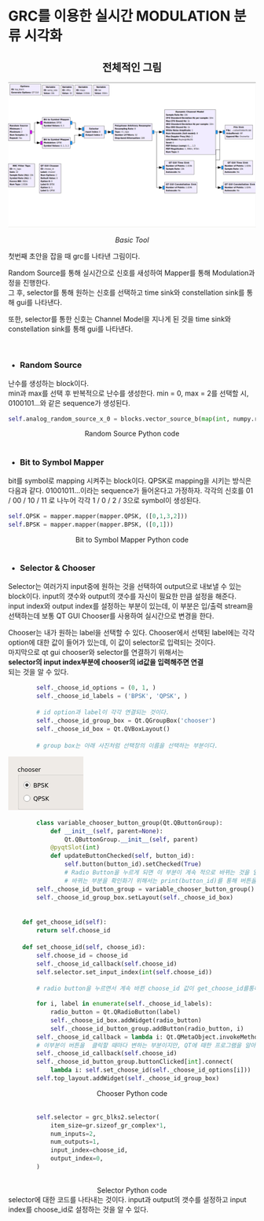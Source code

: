 # GRC를 이용한 실시간 MODULATION 분류 시각화

## **<center> 전체적인 그림</center>**



![basic_tool](img/basic_tool.png)
*<center>Basic Tool</center>*

첫번째 초안을 잡을 때 grc를 나타낸 그림이다.

Random Source를 통해 실시간으로 신호를 새성하여 Mapper를 통해 Modulation과정을 진행한다.  
그 후, selector를 통해 원하는 신호를 선택하고 time sink와 constellation sink를 통해 gui를 나타낸다.

또한, selector를 통한 신호는 Channel Model을 지나게 된 것을 time sink와  constellation sink를 통해 gui를 나타낸다.


<br>

* ### Random Source

난수를 생성하는 block이다.  
min과 max를 선택 후 반복적으로 난수를 생성한다.
min = 0, max = 2를 선택할 시, 0100101...와 같은 sequence가 생성된다.

```python
self.analog_random_source_x_0 = blocks.vector_source_b(map(int, numpy.random.randint(0, 2, 1000)), True)
```
<center>Random Source Python code</center>
</br>

* ### Bit to Symbol Mapper

bit를 symbol로 mapping 시켜주는 block이다.
QPSK로 mapping을 시키는 방식은 다음과 같다.
01001011...이라는 sequence가 들어온다고 가정하자.
각각의 신호를 01 / 00 / 10 / 11 로 나누어 각각 1 / 0 / 2 / 3으로 symbol이 생성된다. 

```python
self.QPSK = mapper.mapper(mapper.QPSK, ([0,1,3,2]))
self.BPSK = mapper.mapper(mapper.BPSK, ([0,1]))
```
<center>Bit to Symbol Mapper Python code</center>

</br>

* ### Selector & Chooser

Selector는 여러가지 input중에 원하는 것을 선택하여 output으로 내보낼 수 있는 block이다.
input의 갯수와 output의 갯수를 자신이 필요한 만큼 설정을 해준다.  
input index와 output index를 설정하는 부분이 있는데, 이 부분은 입/출력 stream을 선택하는데 보통 QT GUI Chooser를 사용하여 실시간으로 변경을 한다.

Chooser는 내가 원하는 label을 선택할 수 있다.
Chooser에서 선택된 label에는 각각 option에 대한 값이 들어가 있는데, 이 값이 selector로 입력되는 것이다.  
마지막으로 qt gui chooser와 selector를 연결하기 위해서는   
**selector의 input index부분에 chooser의 id값을 입력해주면 연결**  
되는 것을 알 수 있다.



```python
        self._choose_id_options = (0, 1, )
        self._choose_id_labels = ('BPSK', 'QPSK', )

        # id option과 label이 각각 연결되는 것이다.
        self._choose_id_group_box = Qt.QGroupBox('chooser')
        self._choose_id_box = Qt.QVBoxLayout()

        # group box는 아래 사진처럼 선택창의 이름을 선택하는 부분이다.
```
![basic_tool](img/group_box.png)


```python
        class variable_chooser_button_group(Qt.QButtonGroup):
            def __init__(self, parent=None):
                Qt.QButtonGroup.__init__(self, parent)
            @pyqtSlot(int)
            def updateButtonChecked(self, button_id):
                self.button(button_id).setChecked(True)
                # Radio Button을 누르게 되면 이 부분이 계속 적으로 바뀌는 것을 알 수 있다.
                # 바뀌는 부분을 확인화기 위해서는 print(button_id)를 통해 버튼을 누를 때 마다 Chooser의 option값들이 계속적으로 변화하여 나타나는 것을 알 수 있다.
        self._choose_id_button_group = variable_chooser_button_group()
        self._choose_id_group_box.setLayout(self._choose_id_box)


    def get_choose_id(self):
        return self.choose_id

    def set_choose_id(self, choose_id):
        self.choose_id = choose_id
        self._choose_id_callback(self.choose_id)
        self.selector.set_input_index(int(self.choose_id))

        # radio button을 누르면서 계속 바뀐 choose_id 값이 get_choose_id를통해 set_choose_id에서 값을 바꿔주는 과정이다.

```

```python
        for i, label in enumerate(self._choose_id_labels):
        	radio_button = Qt.QRadioButton(label)
        	self._choose_id_box.addWidget(radio_button)
        	self._choose_id_button_group.addButton(radio_button, i)
        self._choose_id_callback = lambda i: Qt.QMetaObject.invokeMethod(self._choose_id_button_group, "updateButtonChecked", Qt.Q_ARG("int", self._choose_id_options.index(i)))
        # 이부분이 버튼을  클릭할 때마다 변하는 부분이지만, QT에 때한 프로그램을 알아야 하기 때문에 정확하게는 모르겠다....
        self._choose_id_callback(self.choose_id)
        self._choose_id_button_group.buttonClicked[int].connect(
        	lambda i: self.set_choose_id(self._choose_id_options[i]))
        self.top_layout.addWidget(self._choose_id_group_box)

```
<center>Chooser Python code</center>

```python
        
        self.selector = grc_blks2.selector(
        	item_size=gr.sizeof_gr_complex*1,
        	num_inputs=2,
        	num_outputs=1,
        	input_index=choose_id,
        	output_index=0,
        )
        
```
<center>Selector Python code</center>
selector에 대한 코드를 나타내는 것이다.
input과 output의 갯수를 설정하고 input index를 choose_id로 설정하는 것을 알 수 있다.


